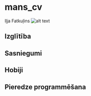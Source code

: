 # mans_cv
Iļja Fatkuļins
![alt text](https://github.com/IljaFatkulin/Photo.jpg)

## Izglītība


## Sasniegumi


## Hobiji


## Pieredze programmēšana
